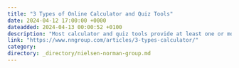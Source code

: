 ```yaml
---
title: "3 Types of Online Calculator and Quiz Tools"
date: 2024-04-12 17:00:00 +0000
dateadded: 2024-04-13 00:00:52 +0100
description: "Most calculator and quiz tools provide at least one or more of the following services: converting inputs, predicting the future, or providing recommendations."
link: "https://www.nngroup.com/articles/3-types-calculator/"
category:
directory: _directory/nielsen-norman-group.md
---
```

